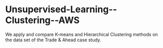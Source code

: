 # Unsupervised-Learning--Clustering--AWS
We apply and compare K-means and Hierarchical Clustering methods on the data set of the Trade & Ahead case study.
